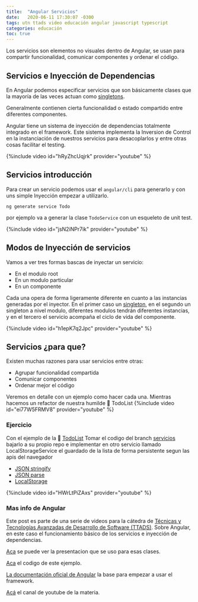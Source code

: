 ```yaml
---
title:  "Angular Servicios"
date:   2020-06-11 17:30:07 -0300
tags: utn ttads video educación angular javascript typescript
categories: educación
toc: true
---
```

Los servicios son elementos no visuales dentro de Angular, se usan para compartir funcionalidad, comunicar componentes y ordenar el código. 

## Servicios e Inyección de Dependencias

En Angular podemos especificar servicios que son básicamente clases que la mayoría de las veces actuan como [singletons](https://es.wikipedia.org/wiki/Singleton).

Generalmente contienen cierta funcionalidad o estado compartido entre diferentes componentes. 

Angular tiene un sistema de inyección de dependencias totalmente integrado en el framework. Este sistema implementa la Inversion de Control en la instanciación de nuestros servicios para desacoplarlos y entre otras cosas facilitar el testing.

{%include video id="hRyZhcUqjrk" provider="youtube" %}

## Servicios introducción
Para crear un servicio podemos usar el `angular/cli` para generarlo y con uns simple Inyección empezar a utilizarlo.

``ng generate service Todo ``

por ejemplo va a generar la clase `TodoService` con un esqueleto de unit test.

{%include video id="jsN2iNPr7ik" provider="youtube" %}

## Modos de Inyección de servicios
Vamos a ver tres formas bascas de inyectar un servicio: 
+ En el modulo root
+ En un modulo particular
+ En un componente

Cada una opera de forma ligeramente diferente en cuanto a las instancias generadas por el inyector. 
En el primer caso un [singleton](https://es.wikipedia.org/wiki/Singleton), en el segundo un singleton a nivel modulo, diferentes modulos tendrán diferentes instancias, y en el tercero el servicio acompaña el ciclo de vida del componente.

{%include video id="h1epK7q2Jpc" provider="youtube" %}

## Servicios ¿para que?

Existen muchas razones para usar servicios entre otras: 

+ Agrupar funcionalidad compartida
+ Comunicar componentes
+ Ordenar mejor el código

Veremos en detalle con un ejemplo como hacer cada una. Mientras hacemos un refactor de nuestra humilde :memo: TodoList
{%include video id="ei77W5FRMV8" provider="youtube" %}

### Ejercicio
Con el ejemplo de la :memo: [TodoList](https://github.com/utnfrrottads/angular9-example/tree/services) 
Tomar el codigo del branch [servicios](https://github.com/utnfrrottads/angular9-example/tree/services) bajarlo a su propio repo e implementar en otro servicio llamado LocalStorageService el guardado de la lista de forma persistente segun las apis del navegador
+ [JSON stringify](https://developer.mozilla.org/es/docs/Web/JavaScript/Referencia/Objetos_globales/JSON/stringify)
+ [JSON parse](https://developer.mozilla.org/es/docs/Web/JavaScript/Referencia/Objetos_globales/JSON/parse)
+ [LocalStorage](https://developer.mozilla.org/es/docs/Web/API/Storage/LocalStorage)


{%include video id="HWrLtPiZAxs" provider="youtube" %}


### Mas info de Angular

Este post es parte de una serie de videos para la cátedra de [Técnicas y Tecnologías Avanzadas de Desarrollo de Software (TTADS)][ttads-github].
Sobre Angular, en este caso el funcionamiento básico de los servicios e inyección de dependencias.

[Aca][ttads-presentacion] se puede ver la presentacion que se uso para esas clases.

[Aca](https://github.com/utnfrrottads/angular9-example/tree/services) el codigo de este ejemplo.

[La documentación oficial de Angular](https://angular.io/docs) la base para empezar a usar el framework.

[Acá](https://www.youtube.com/channel/UCkRACqaN5XpgH0P5hyqpQEw/featured) el canal de youtube de la materia.

[ttads-github]: https://github.com/utnfrrottads/
[ttads-presentacion]: https://utnfrrottads.github.io/presentacion-angulario/#/
